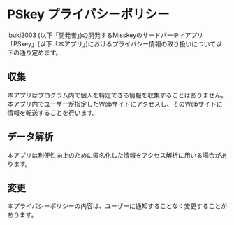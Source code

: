 # PSkey プライバシーポリシー

ibuki2003 (以下「開発者」)の開発するMisskeyのサードパーティアプリ「PSkey」(以下「本アプリ」)におけるプライバシー情報の取り扱いについて以下の通り定めます。

## 収集

本アプリはプログラム内で個人を特定できる情報を収集することはありません。
本アプリ内でユーザーが指定したWebサイトにアクセスし、そのWebサイトに情報を転送することを行います。

## データ解析

本アプリは利便性向上のために匿名化した情報をアクセス解析に用いる場合があります。

## 変更

本プライバシーポリシーの内容は、ユーザーに通知することなく変更することがあります。
